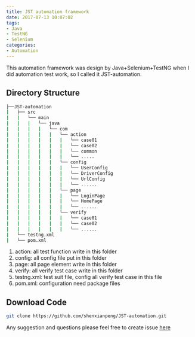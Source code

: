 ```yaml
---
title: JST automation framework
date: 2017-07-13 10:07:02
tags:
- Java
- TestNG
- Selenium
categories:
- Automation
---
```


This automation framework was design by Java+Selenium+TestNG when I did automation test work, so I called it JST-automation.

## Directory Structure
<!-- more -->

```bash
├──JST-automation
|   ├── src
|   |   └── main
|   |   |   └── java
|   |   |   |   └── com
|   |   |   |   |   └── action
|   |   |   |   |   |   └── case01
|   |   |   |   |   |   └── case02
|   |   |   |   |   |   └── common
|   |   |   |   |   |   └── .....
|   |   |   |   |   └── config
|   |   |   |   |   |   └── UserConfig
|   |   |   |   |   |   └── DriverConfig
|   |   |   |   |   |   └── UrlConfig
|   |   |   |   |   |   └── ......
|   |   |   |   |   └── page
|   |   |   |   |   |   └── LoginPage
|   |   |   |   |   |   └── HomePage
|   |   |   |   |   |   └── ......
|   |   |   |   |   └── verify
|   |   |   |   |   |   └── case01
|   |   |   |   |   |   └── case02
|   |   |   |   |   |   └── ......
|   └── testng.xml
|   └── pom.xml
```

1. action: all test function write in this folder
2. config: all config file put in this folder
3. page: all page element write in this folder
4. verify: all verify test case write in this folder
5. testng.xml: test suit file, config all verify test case in this file
6. pom.xml: configuration need package files

## Download Code

```bash
git clone https://github.com/shenxianpeng/JST-automation.git
```

Any suggestion and questions please feel free to create issue [here](https://github.com/shenxianpeng/JST-automation/issues)

